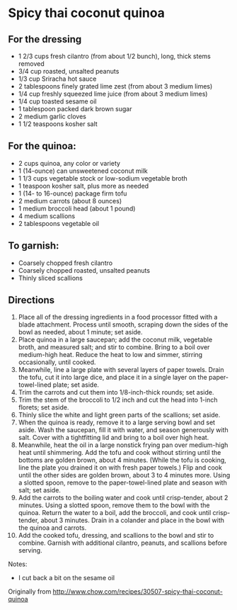 Spicy thai coconut quinoa
=========

For the dressing
--------
 * 1 2/3 cups fresh cilantro (from about 1/2 bunch), long, thick stems removed
 * 3/4 cup roasted, unsalted peanuts
 * 1/3 cup Sriracha hot sauce
 * 2 tablespoons finely grated lime zest (from about 3 medium limes)
 * 1/4 cup freshly squeezed lime juice (from about 3 medium limes)
 * 1/4 cup toasted sesame oil
 * 1 tablespoon packed dark brown sugar
 * 2 medium garlic cloves
 * 1 1/2 teaspoons kosher salt

For the quinoa:
--------
 * 2 cups quinoa, any color or variety
 * 1 (14-ounce) can unsweetened coconut milk
 * 1 1/3 cups vegetable stock or low-sodium vegetable broth
 * 1 teaspoon kosher salt, plus more as needed
 * 1 (14- to 16-ounce) package firm tofu
 * 2 medium carrots (about 8 ounces)
 * 1 medium broccoli head (about 1 pound)
 * 4 medium scallions
 * 2 tablespoons vegetable oil

To garnish:
--------
 * Coarsely chopped fresh cilantro
 * Coarsely chopped roasted, unsalted peanuts
 * Thinly sliced scallions

Directions
--------
 1. Place all of the dressing ingredients in a food processor fitted with a blade attachment. Process until smooth, scraping down the sides of the bowl as needed, about 1 minute; set aside.
 2. Place quinoa in a large saucepan; add the coconut milk, vegetable broth, and measured salt; and stir to combine. Bring to a boil over medium-high heat. Reduce the heat to low and simmer, stirring occasionally, until cooked.
 3. Meanwhile, line a large plate with several layers of paper towels. Drain the tofu, cut it into large dice, and place it in a single layer on the paper-towel-lined plate; set aside. 
 4. Trim the carrots and cut them into 1/8-inch-thick rounds; set aside. 
 5. Trim the stem of the broccoli to 1/2 inch and cut the head into 1-inch florets; set aside. 
 6. Thinly slice the white and light green parts of the scallions; set aside.
 7. When the quinoa is ready, remove it to a large serving bowl and set aside. Wash the saucepan, fill it with water, and season generously with salt. Cover with a tightfitting lid and bring to a boil over high heat.
 8. Meanwhile, heat the oil in a large nonstick frying pan over medium-high heat until shimmering. Add the tofu and cook without stirring until the bottoms are golden brown, about 4 minutes. (While the tofu is cooking, line the plate you drained it on with fresh paper towels.) Flip and cook until the other sides are golden brown, about 3 to 4 minutes more. Using a slotted spoon, remove to the paper-towel-lined plate and season with salt; set aside.
 9. Add the carrots to the boiling water and cook until crisp-tender, about 2 minutes. Using a slotted spoon, remove them to the bowl with the quinoa. Return the water to a boil, add the broccoli, and cook until crisp-tender, about 3 minutes. Drain in a colander and place in the bowl with the quinoa and carrots.
 10. Add the cooked tofu, dressing, and scallions to the bowl and stir to combine. Garnish with additional cilantro, peanuts, and scallions before serving.

Notes:
 * I cut back a bit on the sesame oil

Originally from
  http://www.chow.com/recipes/30507-spicy-thai-coconut-quinoa
